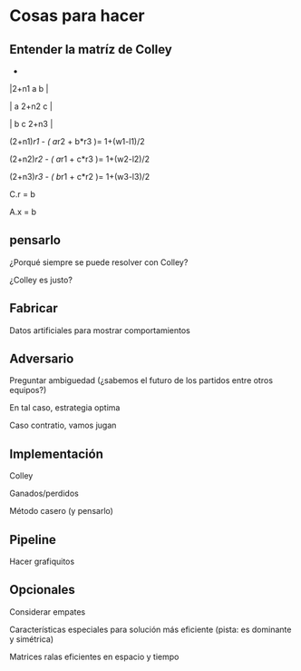 # Cosas para hacer

## Entender la matríz de Colley

- 

|2+n1        a            b     |

|  a        2+n2          c     |

|  b         c          2+n3    |

(2+n1)*r1 - ( a*r2  +  b*r3  )=   1+(w1-l1)/2

(2+n2)*r2 - ( a*r1  +  c*r3  )=   1+(w2-l2)/2

(2+n3)*r3 - ( b*r1  +  c*r2  )=   1+(w3-l3)/2   


C.r = b

A.x = b 


## pensarlo

¿Porqué siempre se puede resolver con Colley?

¿Colley es justo?


## Fabricar

Datos artificiales para mostrar comportamientos


## Adversario

Preguntar ambiguedad (¿sabemos el futuro de los partidos entre otros equipos?)

En tal caso, estrategia optima

Caso contratio, vamos jugan


## Implementación

Colley

Ganados/perdidos

Método casero (y pensarlo)


## Pipeline

Hacer grafiquitos


## Opcionales

Considerar empates

Características especiales para solución más eficiente (pista: es dominante y simétrica)

Matrices ralas eficientes en espacio y tiempo
